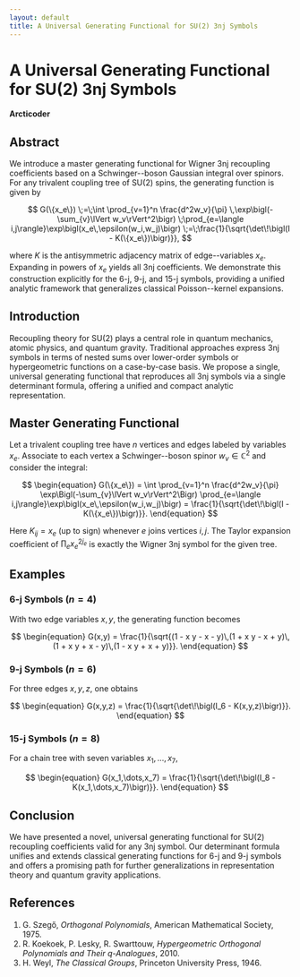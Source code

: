 ```yaml
---
layout: default
title: A Universal Generating Functional for SU(2) 3nj Symbols
---
```


# A Universal Generating Functional for SU(2) 3nj Symbols

**Arcticoder**

## Abstract

We introduce a master generating functional for Wigner 3nj recoupling coefficients based on
a Schwinger--boson Gaussian integral over spinors. For any trivalent coupling tree of SU(2) spins,
the generating function is given by

$$
G(\{x_e\})
\;=\;\int \prod_{v=1}^n \frac{d^2w_v}{\pi} \,\exp\bigl(-\sum_{v}\lVert w_v\rVert^2\bigr)
\;\prod_{e=\langle i,j\rangle}\exp\bigl(x_e\,\epsilon(w_i,w_j)\bigr)
\;=\;\frac{1}{\sqrt{\det\!\bigl(I - K(\{x_e\})\bigr)}},
$$

where $K$ is the antisymmetric adjacency matrix of edge--variables $x_e$. Expanding in powers of $x_e$
yields all 3nj coefficients. We demonstrate this construction explicitly for the 6-j, 9-j, and 15-j
symbols, providing a unified analytic framework that generalizes classical Poisson--kernel expansions.

## Introduction

Recoupling theory for SU(2) plays a central role in quantum mechanics, atomic physics, and quantum
gravity. Traditional approaches express 3nj symbols in terms of nested sums over lower-order symbols
or hypergeometric functions on a case-by-case basis. We propose a single, universal generating functional
that reproduces all 3nj symbols via a single determinant formula, offering a unified and compact analytic representation.

## Master Generating Functional

Let a trivalent coupling tree have $n$ vertices and edges labeled by variables $x_e$.
Associate to each vertex a Schwinger--boson spinor $w_v\in\mathbb{C}^2$ and consider the integral:

$$
\begin{equation}
G(\{x_e\})
= \int \prod_{v=1}^n \frac{d^2w_v}{\pi} 
\exp\Bigl(-\sum_{v}\lVert w_v\rVert^2\Bigr)
\prod_{e=\langle i,j\rangle}\exp\bigl(x_e\,\epsilon(w_i,w_j)\bigr)
= \frac{1}{\sqrt{\det\!\bigl(I - K(\{x_e\})\bigr)}}.
\end{equation}
$$

Here $K_{ij}=x_e$ (up to sign) whenever $e$ joins vertices $i,j$. The Taylor expansion coefficient
of $\prod_e x_e^{2j_e}$ is exactly the Wigner 3nj symbol for the given tree.

## Examples

### 6-j Symbols ($n=4$)

With two edge variables $x,y$, the generating function becomes

$$
\begin{equation}
G(x,y)
= \frac{1}{\sqrt{(1 - x y - x - y)\,(1 + x y - x + y)\,(1 + x y + x - y)\,(1 - x y + x + y)}}.
\end{equation}
$$

### 9-j Symbols ($n=6$)

For three edges $x,y,z$, one obtains

$$
\begin{equation}
G(x,y,z)
= \frac{1}{\sqrt{\det\!\bigl(I_6 - K(x,y,z)\bigr)}}.
\end{equation}
$$

### 15-j Symbols ($n=8$)

For a chain tree with seven variables $x_1,\dots,x_7$,

$$
\begin{equation}
G(x_1,\dots,x_7)
= \frac{1}{\sqrt{\det\!\bigl(I_8 - K(x_1,\dots,x_7)\bigr)}}.
\end{equation}
$$

## Conclusion

We have presented a novel, universal generating functional for SU(2) recoupling coefficients valid
for any 3nj symbol. Our determinant formula unifies and extends classical generating functions for
6-j and 9-j symbols and offers a promising path for further generalizations in representation theory
and quantum gravity applications.

## References

1. G. Szegő, *Orthogonal Polynomials*, American Mathematical Society, 1975.
2. R. Koekoek, P. Lesky, R. Swarttouw, *Hypergeometric Orthogonal Polynomials and Their $q$-Analogues*, 2010.
3. H. Weyl, *The Classical Groups*, Princeton University Press, 1946.
